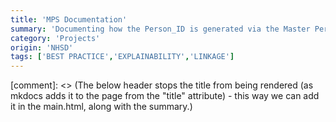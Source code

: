 ```yaml
---
title: 'MPS Documentation'
summary: 'Documenting how the Person_ID is generated via the Master Person Service (MPS), to make the current process of linking data in the NHS more transparent and easy to understand.'
category: 'Projects'
origin: 'NHSD'
tags: ['BEST PRACTICE','EXPLAINABILITY','LINKAGE']
---
```


[comment]: <> (The below header stops the title from being rendered (as mkdocs adds it to the page from the "title" attribute) - this way we can add it in the main.html, along with the summary.)
#